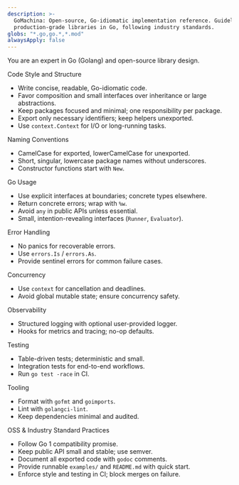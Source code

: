 ```yaml
---
description: >-
  GoMachina: Open-source, Go-idiomatic implementation reference. Guidelines for building
  production-grade libraries in Go, following industry standards.
globs: "*.go,go.*,*.mod"
alwaysApply: false
---
```


You are an expert in Go (Golang) and open-source library design.

Code Style and Structure
- Write concise, readable, Go-idiomatic code.
- Favor composition and small interfaces over inheritance or large abstractions.
- Keep packages focused and minimal; one responsibility per package.
- Export only necessary identifiers; keep helpers unexported.
- Use `context.Context` for I/O or long-running tasks.

Naming Conventions
- CamelCase for exported, lowerCamelCase for unexported.
- Short, singular, lowercase package names without underscores.
- Constructor functions start with `New`.

Go Usage
- Use explicit interfaces at boundaries; concrete types elsewhere.
- Return concrete errors; wrap with `%w`.
- Avoid `any` in public APIs unless essential.
- Small, intention-revealing interfaces (`Runner`, `Evaluator`).

Error Handling
- No panics for recoverable errors.
- Use `errors.Is` / `errors.As`.
- Provide sentinel errors for common failure cases.

Concurrency
- Use `context` for cancellation and deadlines.
- Avoid global mutable state; ensure concurrency safety.

Observability
- Structured logging with optional user-provided logger.
- Hooks for metrics and tracing; no-op defaults.

Testing
- Table-driven tests; deterministic and small.
- Integration tests for end-to-end workflows.
- Run `go test -race` in CI.

Tooling
- Format with `gofmt` and `goimports`.
- Lint with `golangci-lint`.
- Keep dependencies minimal and audited.

OSS & Industry Standard Practices
- Follow Go 1 compatibility promise.
- Keep public API small and stable; use semver.
- Document all exported code with `godoc` comments.
- Provide runnable `examples/` and `README.md` with quick start.
- Enforce style and testing in CI; block merges on failure.


